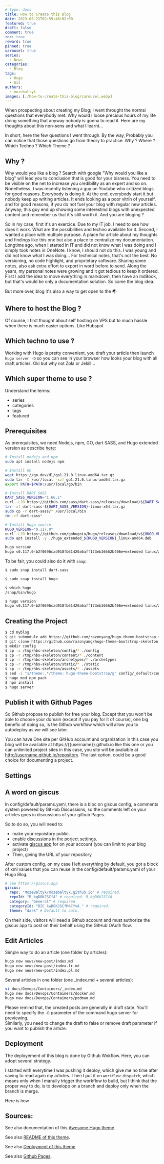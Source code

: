 ```yaml
---
# type: docs 
title: How to Create this Blog
date: 2023-08-21T02:59:46+02:00
featured: true
draft: false
comment: true
toc: true
reward: true
pinned: true
carousel: true
series:
  - News
categories:
  - Blog
tags: 
  - Hugo
  - Git
authors:
  - mozebaltyk
images: [./how-to-create-this-blog/carousel.webp]
---
```



When prospecting about creating my Blog; I went throught the normal questions that everybody met. Why would I loose precious hours of my life doing something that anyway nobody is gonna to read it. Here are my thoughts about this non-sens and what I learnt...

<!--more-->

In short, here the few questions I went through. By the way, Probably you can notice that those questions go from theory to practice.
Why ? Where ? Which Techno ? Which Theme ?


## Why ?

Why would you like a blog ? Search with google "Why would you like a blog" will lead you to conclusion that is good for your bisness. You need to be visible on the net to increase you credibility as an expert and so on. Nonetheless, I was recently listening a guy on Youtube who critized blogs for good reasons. Everybody is doing it. At the end, everybody start it but nobody keep up writing articles. It ends looking as a poor vitrin of yourself, and for good reasons, if you do not fuel your blog with regular new articles. Anyway; this guy end up showing some interestind blogs with unexpected content and remember us that it's still worth it. And you are bloging ?    

So in my case, first it's an exercice. Due to my IT job, I need to see how does it work. What are the possibilities and techno available for it. Second, I wanted a place with multiple purpose. A place for article about my thoughts and findings like this one but also a place to centralize my documentation. Longtime ago, when I started in IT and did not know what I was doing and I simply took notes in OneNote. I know, I should not do this. I was young and did not know what I was doing... For technical notes, that's not the best. No versioning, no code highlight, and proprietary software. Sharing some notes, also ask extra effort to export in word before to send. Along the years, my personal notes were growing and it got tedious to keep it ordered. First I add the idea to move everything in markdown, then have an mdBook, but that's would be only a documentation solution. So came the blog idea. 

But more over, blog it's also a way to get open to the 🌏


## Where to host the Blog ?
 
Of course, I first thought about self hosting on VPS but to much hassle when there is much easier options. Like Hubspot 


## Which techno to use ?

Working with Hugo is pretty convenient, you draft your article then launch `hugo server -D` so you can see in your browser how looks your blog with all draft articles. Oki but why not Zola or Jekill... 


## Which super theme to use ?

Understand the terms: 

- series
- categories
- tags
- featured


## Prerequisites

As prerequisites, we need Nodejs, npm, GO, dart SASS, and Hugo extended version as describe [here](https://hbs.razonyang.com/v1/en/docs/getting-started/prerequisites/#build-tools):    

```bash 
# Install nodejs and npm 
sudo apt install nodejs npm

# Install GO
wget https://go.dev/dl/go1.21.0.linux-amd64.tar.gz
sudo tar -C /usr/local -xzf go1.21.0.linux-amd64.tar.gz
export PATH=$PATH:/usr/local/go/bin

# Install DART SASS 
DART_SASS_VERSION="1.66.1"
curl -LJO https://github.com/sass/dart-sass/releases/download/${DART_SASS_VERSION}/dart-sass-${DART_SASS_VERSION}-linux-x64.tar.gz
tar -xf dart-sass-${DART_SASS_VERSION}-linux-x64.tar.gz
sudo cp -r dart-sass/* /usr/local/bin 
rm -rf dart-sass*

# Install Hugo source
HUGO_VERSION="0.117.0"
curl -LJO https://github.com/gohugoio/hugo/releases/download/v${HUGO_VERSION}/hugo_extended_${HUGO_VERSION}_linux-amd64.deb
sudo apt install -y ./hugo_extended_${HUGO_VERSION}_linux-amd64.deb

hugo version                                                                                                                            
hugo v0.117.0-b2f0696cad918fb61420a6aff173eb36662b406e+extended linux/amd64 BuildDate=2023-08-07T12:49:48Z VendorInfo=gohugoio
```

To be fair, you could also do it with `snap`:     

```bash
$ sudo snap install dart-sass

$ sudo snap install hugo

$ which hugo
/snap/bin/hugo

$ hugo version
hugo v0.117.0-b2f0696cad918fb61420a6aff173eb36662b406e+extended linux/amd64 BuildDate=2023-08-07T12:49:48Z VendorInfo=snap:0.117.0
``` 

## Creating the Project 

```bash 
$ cd myblog
$ git submodule add https://github.com/razonyang/hugo-theme-bootstrap themes/hugo-theme-bootstrap
$ git clone https://github.com/razonyang/hugo-theme-bootstrap-skeleton /tmp/hbs-skeleton
$ mkdir config
$ cp -a /tmp/hbs-skeleton/config/* ./config
$ cp -r /tmp/hbs-skeleton/content/* ./content
$ cp -r /tmp/hbs-skeleton/archetypes/* ./archetypes
$ cp -r /tmp/hbs-skeleton/static/* ./static
$ cp -r /tmp/hbs-skeleton/assets/* ./assets
$ sed -i "s/theme:.*/theme: hugo-theme-bootstrap/g" config/_default/config.yaml
$ hugo mod npm pack
$ npm install
$ hugo server
```


## Publish it with Github Pages 

So Github propose to publish for free your blog. Except that you won't be able to choose your domain (except if you pay for it of course), one big benefic of doing so, is the Github workflow which will allow you to autodeploy as we will see later.

You can have One site per GitHub account and organization in this case you blog will be available at https://{{username}}.github.io like this one or you can unlimited project sites in this case, you site will be avalaible at http://username.github.io/repository. The last option, could be a good choice for documenting a project.


## Settings


## A word on giscus

In config/default/params.yaml, there is a bloc on giscus config, a comments system powered by GitHub Discussions, so the comments left on your articles goes in discussions of your github Pages.  

So to do so, you will need to:
- make your repoistory public.
- enable [discussions](https://docs.github.com/en/repositories/managing-your-repositorys-settings-and-features/enabling-features-for-your-repository/enabling-or-disabling-github-discussions-for-a-repository) in the porject settings.
- activate [giscus app](https://github.com/apps/giscus) for on your account (you can limit to your blog project)
- Then, giving the URL of your repository

After custom config, on my case I left everything by default, you got a block of xml values that you can reuse in the config/default/params.yaml of your Hugo Blog. 

```yaml
# See https://giscus.app
giscus:
  repo: "MozeBaltyk/mozebaltyk.github.io" # required.
  repoId: "R_kgDOKJSCfA" # required. R_kgDOKJSCfA
  category: "General" # required.
  categoryId: "DIC_kwDOKJSCfM4CYvA_" # required.
  theme: "dark" # Default to auto.
```

On their side, visitors will need a Github account and must authorize the giscus app to post on their behalf using the GitHub OAuth flow. 


## Edit Articles 

Simple way to do an article (one folder by articles):
```bash
hugo new news/new-post/index.md
hugo new news/new-post/index.fr.md
hugo new news/new-post/index.pl.md
```

Several articles in one folder (one _index.md + several articles):
```bash
vi docs/Devops/Containers/_index.md
hugo new docs/Devops/Containers/docker.md
hugo new docs/Devops/Containers/podman.md
```

Please remind that, the created posts are generally in draft state. You’ll need to specify the `-D` parameter of the command hugo server for previewing.           
Similarly, you need to change the draft to false or remove draft parameter if you want to publish the article.


## Deployment

The deployement of this blog is done by Github Wokflow. Here, you can adopt several strategy.  

I started with everytime I was pushing it deploy, which give me no time after saving to read again my articles. Then I put it on `workflow_dispatch`, which means only when I manully trigger the workflow to build, but I think that the proper way to do, is to developp on a branch and deploy only when the branch is merge. 

Here is how

## Sources: 
See also documentation of this [Awesome Hugo theme](https://hbs.razonyang.com/v1/en/docs/getting-started/prerequisites/). 

See also [README of this theme](https://github.com/razonyang/hugo-theme-bootstrap-skeleton/blob/main/README.md).   

See also [Deployment of this theme](https://hbs.razonyang.com/v1/en/docs/deployment/github-pages/).     

See also [Github Pages](https://docs.github.com/en/pages/getting-started-with-github-pages/configuring-a-publishing-source-for-your-github-pages-site#publishing-with-a-custom-github-actions-workflow).    
